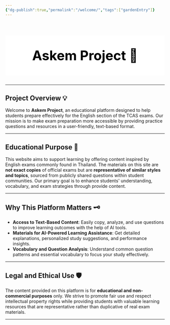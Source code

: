 ```yaml
---
{"dg-publish":true,"permalink":"/welcome/","tags":["gardenEntry"]}
---
```


<h1 style="background-color:white;line-height: 3;color:black;text-align:center; font-size:300%;" > <b> Askem Project 🤖 </b> </h1>

---
## **Project Overview** 💡

Welcome to **Askem Project**, an educational platform designed to help students prepare effectively for the English section of the TCAS exams. Our mission is to make exam preparation more accessible by providing practice questions and resources in a user-friendly, text-based format.

---
## **Educational Purpose** 🎯

This website aims to support learning by offering content inspired by English exams commonly found in Thailand. The materials on this site are **not exact copies** of official exams but are **representative of similar styles and topics**, sourced from publicly shared questions within student communities. Our primary goal is to enhance students' understanding, vocabulary, and exam strategies through provide content.

---
## **Why This Platform Matters** 🗝️

- **Access to Text-Based Content**: Easily copy, analyze, and use questions to improve learning outcomes with the help of AI tools.
- **Materials for AI-Powered Learning Assistance**: Get detailed explanations, personalized study suggestions, and performance insights.
- **Vocabulary and Question Analysis**: Understand common question patterns and essential vocabulary to focus your study effectively.

---
## **Legal and Ethical Use** 🛡️

The content provided on this platform is for **educational and non-commercial purposes** only. We strive to promote fair use and respect intellectual property rights while providing students with valuable learning resources that are representative rather than duplicative of real exam materials.

---